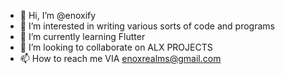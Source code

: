 - 👋 Hi, I’m @enoxify
- 👀 I’m interested in writing various sorts of code and programs
- 🌱 I’m currently learning Flutter
- 💞️ I’m looking to collaborate on ALX PROJECTS
- 📫 How to reach me VIA enoxrealms@gmail.com

<!---
enoxify/enoxify is a ✨ special ✨ repository because its `README.md` (this file) appears on your GitHub profile.
You can click the Preview link to take a look at your changes.
--->
